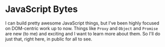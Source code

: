 # JavaScript Bytes
I can build pretty awesome JavaScript things, but I've been highly focused on DOM-centric work up to now. Things like `Proxy` and `Object` and `Promise` are new (to me) and exciting and I want to learn more about them. So I'll do just that, right here, in public for all to see.
